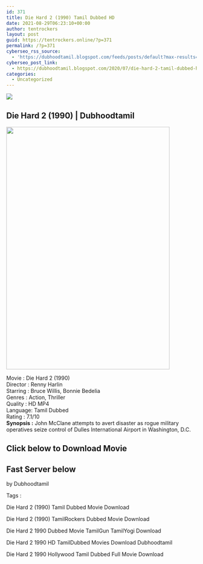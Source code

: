 ```yaml
---
id: 371
title: Die Hard 2 (1990) Tamil Dubbed HD
date: 2021-08-29T06:23:10+00:00
author: tentrockers
layout: post
guid: https://tentrockers.online/?p=371
permalink: /?p=371
cyberseo_rss_source:
  - 'https://dubhoodtamil.blogspot.com/feeds/posts/default?max-results=150&start-index=151'
cyberseo_post_link:
  - https://dubhoodtamil.blogspot.com/2020/07/die-hard-2-tamil-dubbed-hd.html
categories:
  - Uncategorized
---
```

<div class="media_block">
  <img src="https://1.bp.blogspot.com/-5rea2Z3V6xY/XwAttPa-u6I/AAAAAAAABpk/fkKW2YVktv4qpF4VP1xlW4W21FO-cP5TQCNcBGAsYHQ/s72-c/MV5BMzMzYzk3ZTEtZDg0My00MTY5LWE3ZmQtYzNhYjhjN2RhZGRjL2ltYWdlXkEyXkFqcGdeQXVyNTAyODkwOQ%2540%2540._V1_.jpg" class="media_thumbnail" />
</div>

<div dir="ltr" trbidi="on" readability="21.497333333333">
  <h2>
    <span>Die Hard 2 (1990) | Dubhoodtamil</span>
  </h2>
  
  <div class="separator">
    <img loading="lazy" border="0" data-original-height="1500" data-original-width="1013" height="640" src="https://1.bp.blogspot.com/-5rea2Z3V6xY/XwAttPa-u6I/AAAAAAAABpk/fkKW2YVktv4qpF4VP1xlW4W21FO-cP5TQCNcBGAsYHQ/s640/MV5BMzMzYzk3ZTEtZDg0My00MTY5LWE3ZmQtYzNhYjhjN2RhZGRjL2ltYWdlXkEyXkFqcGdeQXVyNTAyODkwOQ%2540%2540._V1_.jpg" width="432" />
  </div>
  
  <p>
    Movie<span> </span>:<span> </span>Die Hard 2 (1990)<br />Director<span> </span>:<span> </span>Renny Harlin<br />Starring<span> </span>:<span> </span>Bruce Willis, Bonnie Bedelia<br />Genres<span> </span>:<span> </span>Action, Thriller<br />Quality<span> </span>:<span> </span>HD MP4<br />Language:<span> </span>Tamil Dubbed<br />Rating<span> </span>:<span> </span>7.1/10<br /><b>Synopsis :</b> John McClane attempts to avert disaster as rogue military operatives seize control of Dulles International Airport in Washington, D.C.
  </p>
  
  <h2>
    <span>Click below to Download Movie</span>
  </h2>
  
  <h2>
    <span><b>Fast Server below</b></span>
  </h2>
  
  <p>
    <span>by Dubhoodtamil</span>
  </p>
  
  <p>
    <span>Tags :</span>
  </p>
  
  <p>
    <span>Die Hard 2 (1990) Tamil Dubbed Movie Download</span>
  </p>
  
  <p>
    <span>Die Hard 2 (1990) TamilRockers Dubbed Movie Download</span>
  </p>
  
  <p>
    <span>Die Hard 2 1990 Dubbed Movie TamilGun TamilYogi Download</span>
  </p>
  
  <p>
    <span>Die Hard 2 1990 HD TamilDubbed Movies Download Dubhoodtamil</span>
  </p>
  
  <p>
    <span>Die Hard 2 1990 Hollywood Tamil Dubbed Full Movie Download</span>
  </p></p>
</div>